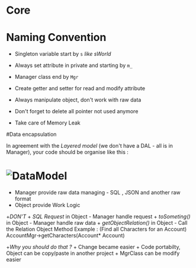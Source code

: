 # Core

# Naming Convention

+ Singleton variable start by `s` *like sWorld*
+ Always set attribute in private and starting by `m_`
+ Manager class end by `Mgr`

+ Create getter and setter for read and modify attribute
+ Always manipulate object, don't work with raw data
+ Don't forget to delete all pointer not used anymore
+ Take care of Memory Leak

#Data encapsulation

In agreement with the *Layered model* (we don't have a DAL - all is in Manager), your code should be organise like this :

<h1>
<img alt="DataModel" src="https://raw.github.com/KevinSupertramp/WakBox/master/doc/img/datamodel.png" title="DataModel"/>
</h1>

+ Manager provide raw data managing - SQL , JSON and another raw format
+ Object provide Work Logic

+*DON'T*
    + *SQL Request* in Object - Manager handle request
    + *toSometing()* in Object - Manager handle raw data 
    + *getObjectRelation()* in Object - Call the Relation Object Method Example : (Find all Characters for an Account) AccountMgr->getCharacters(Account* Account)
    
+*Why you should do that ?*
    + Change became easier
    + Code portabilty, Object can be copy/paste in another project
    + MgrClass can be modify easier
        
